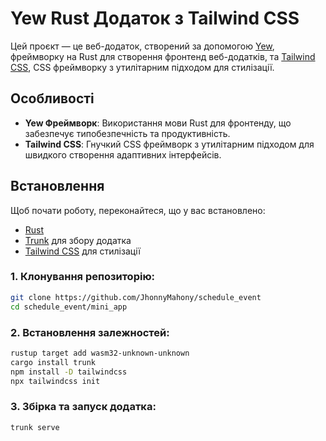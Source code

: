 # Yew Rust Додаток з Tailwind CSS

Цей проєкт — це веб-додаток, створений за допомогою [Yew](https://yew.rs/), фреймворку на Rust для створення фронтенд веб-додатків, та [Tailwind CSS](https://tailwindcss.com/), CSS фреймворку з утилітарним підходом для стилізації.

## Особливості

- **Yew Фреймворк**: Використання мови Rust для фронтенду, що забезпечує типобезпечність та продуктивність.
- **Tailwind CSS**: Гнучкий CSS фреймворк з утилітарним підходом для швидкого створення адаптивних інтерфейсів.

## Встановлення

Щоб почати роботу, переконайтеся, що у вас встановлено:

- [Rust](https://www.rust-lang.org/tools/install)
- [Trunk](https://trunkrs.dev/#install) для збору додатка
- [Tailwind CSS](https://tailwindcss.com/docs/installation) для стилізації

### 1. Клонування репозиторію:

```bash
git clone https://github.com/JhonnyMahony/schedule_event
cd schedule_event/mini_app
```
### 2. Встановлення залежностей:

```bash
rustup target add wasm32-unknown-unknown
cargo install trunk
npm install -D tailwindcss
npx tailwindcss init
```

### 3. Збірка та запуск додатка:

```bash
trunk serve
```
